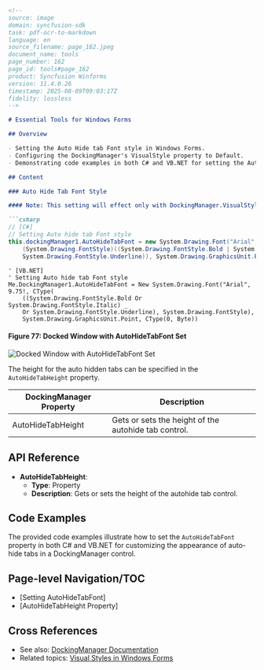 ```markdown
<!--
source: image
domain: syncfusion-sdk
task: pdf-ocr-to-markdown
language: en
source_filename: page_162.jpeg
document_name: tools
page_number: 162
page_id: tools#page_162
product: Syncfusion Winforms
version: 11.4.0.26
timestamp: 2025-08-09T09:03:17Z
fidelity: lossless
-->

# Essential Tools for Windows Forms

## Overview

- Setting the Auto Hide tab Font style in Windows Forms.
- Configuring the DockingManager's VisualStyle property to Default.
- Demonstrating code examples in both C# and VB.NET for setting the AutoHideTabFont property.

## Content

### Auto Hide Tab Font Style

#### Note: This setting will effect only with DockingManager.VisualStyle property set as Default.

```csharp
// [C#]
// Setting Auto hide tab Font style
this.dockingManager1.AutoHideTabFont = new System.Drawing.Font("Arial", 9.75F, 
    (System.Drawing.FontStyle)((System.Drawing.FontStyle.Bold | System.Drawing.FontStyle.Italic | 
    System.Drawing.FontStyle.Underline)), System.Drawing.GraphicsUnit.Point, ((System.Byte)(0)));
```

```vbnet
' [VB.NET]
' Setting Auto hide tab Font style
Me.DockingManager1.AutoHideTabFont = New System.Drawing.Font("Arial", 9.75!, CType(
    ((System.Drawing.FontStyle.Bold Or System.Drawing.FontStyle.Italic) _
    Or System.Drawing.FontStyle.Underline), System.Drawing.FontStyle), 
    System.Drawing.GraphicsUnit.Point, CType(0, Byte))
```

#### Figure 77: Docked Window with AutoHideTabFont Set
![Docked Window with AutoHideTabFont Set](image.png)

The height for the auto hidden tabs can be specified in the `AutoHideTabHeight` property.

| DockingManager Property       | Description                                      |
|-------------------------------|--------------------------------------------------|
| AutoHideTabHeight             | Gets or sets the height of the autohide tab control. |

## API Reference

- **AutoHideTabHeight**: 
  - **Type**: Property
  - **Description**: Gets or sets the height of the autohide tab control.

## Code Examples

The provided code examples illustrate how to set the `AutoHideTabFont` property in both C# and VB.NET for customizing the appearance of auto-hide tabs in a DockingManager control.

## Page-level Navigation/TOC
- [Setting AutoHideTabFont]
- [AutoHideTabHeight Property]
  
## Cross References

- See also: [DockingManager Documentation](URL)
- Related topics: [Visual Styles in Windows Forms](URL)

<!-- tags: [Syncfusion, WinForms, DockingManager, AutoHideTabFont, AutoHideTabHeight, C#, VB.NET, VisualStyle] keywords: [AutoHideTabFont, AutoHideTabHeight, DockingManager, Windows Forms, C#, VB.NET, Visual Style] -->
```